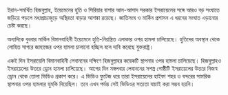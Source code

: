 ইরান-সমর্থিত হিজবুল্লাহ, ইয়েমেনের হুতি ও সিরিয়ার বাশার আল-আসাদ সরকার ইসরায়েলের সঙ্গে আরও বড় সংঘাতে জড়িয়ে পড়লে মধ্যপ্রাচ্যজুড়ে অস্থিরতা বাড়ার আশঙ্কা রয়েছে। জাতিসংঘ ও মার্কিন প্রশাসন এ ধরনের সংঘাত এড়ানোর চেষ্টা করছে।

অন্যদিকে বুধবার মার্কিন বিমানবাহিনী ইয়েমেনে হুতি-নিয়ন্ত্রিত এলাকার ওপর হামলা চালিয়েছে। হুতিদের অবস্থান থেকে লোহিত সাগরে জাহাজের ওপর হামলা চালানো হচ্ছিল বলে দাবি করেছে যুক্তরাষ্ট্র।

একই দিন ইসরায়েলি বিমানবাহিনী লেবাননের দক্ষিণে হিজবুল্লাহর কয়েকটি স্থাপনার ওপর হামলা চালিয়েছে। হিজবুল্লাহও ইসরায়েলের উত্তরে ড্রোন হামলা চালিয়েছে। আগের দিন মঙ্গলবার লেবাননের সশস্ত্র গোষ্ঠীটি ইসরায়েলের উত্তরে নিজস্ব ড্রোন থেকে তোলা ভিডিও প্রকাশ করে। এ ভিডিও ফুটেজ ধরে তারা ইসরায়েলের হাইফা শহর ও বন্দরের সামরিক স্থাপনার ওপর হামলার হুমকি দিয়েছিল। তবে এখন পর্যন্ত সেই ভিডিওর সত্যতা যাচাই করা সম্ভব হয়নি।
